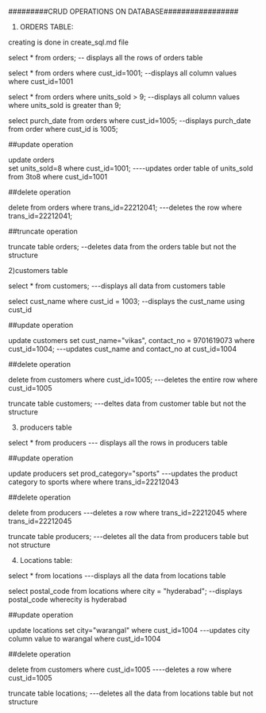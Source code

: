 #########CRUD OPERATIONS ON DATABASE#################

1) ORDERS TABLE:

creating is done in create_sql.md file

select * from orders;   -- displays all the rows of orders table

select * from orders where cust_id=1001;  --displays all column values where cust_id=1001

select * from orders where units_sold > 9;  --displays all column values where units_sold is greater than 9;

select purch_date from orders where cust_id=1005;  --displays purch_date from order where cust_id is 1005;

##update operation

update orders             
set units_sold=8
where cust_id=1001;   ----updates order table of units_sold from 3to8 where    cust_id=1001

##delete operation 

delete from orders where trans_id=22212041;     ---deletes the row where trans_id=22212041;

##truncate operation

truncate table orders; --deletes data from the orders table but not the structure


2)customers table

select * from customers; ---displays all data from customers table

select cust_name where cust_id = 1003;  --displays the cust_name using cust_id

##update operation

update customers
set cust_name="vikas", contact_no = 9701619073 
where cust_id=1004;     ---updates cust_name and contact_no at cust_id=1004

##delete operation

delete from customers
where cust_id=1005;      ---deletes the entire row where cust_id=1005

truncate table customers; ---deltes data from customer table but not the structure


3) producers table

select * from producers             --- displays all the rows in producers table

##update operation

update producers set prod_category="sports"  ---updates the product category to sports where 
where trans_id=22212043

##delete operation

delete from producers                     ---deletes a row where trans_id=22212045
where trans_id=22212045

truncate table producers;                 ---deletes all the data from producers table but not structure


4) Locations table:

select * from locations                               ---displays all the data from locations table

select postal_code from locations where city = "hyderabad"; --displays postal_code wherecity is hyderabad

##update operation

update locations set city="warangal" where cust_id=1004 ---updates city column value to warangal where cust_id=1004

##delete operation

delete from customers where cust_id=1005              ----deletes a row where cust_id=1005

truncate table locations;                             ---deletes all the data from locations table but not structure

